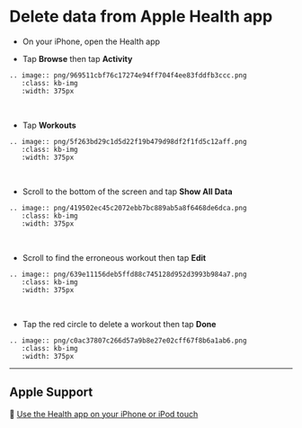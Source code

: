 # Delete data from Apple Health app

- On your iPhone, open the Health app

- Tap **Browse** then tap **Activity**

```{eval-rst}
.. image:: png/969511cbf76c17274e94ff704f4ee83fddfb3ccc.png
   :class: kb-img
   :width: 375px
```

&nbsp;

- Tap **Workouts**

```{eval-rst}
.. image:: png/5f263bd29c1d5d22f19b479d98df2f1fd5c12aff.png
   :class: kb-img
   :width: 375px
```

&nbsp;

- Scroll to the bottom of the screen and tap **Show All Data**

```{eval-rst}
.. image:: png/419502ec45c2072ebb7bc889ab5a8f6468de6dca.png
   :class: kb-img
   :width: 375px
```

&nbsp;

- Scroll to find the erroneous workout then tap **Edit**

```{eval-rst}
.. image:: png/639e11156deb5ffd88c745128d952d3993b984a7.png
   :class: kb-img
   :width: 375px
```

&nbsp;

- Tap the red circle to delete a workout then tap **Done**

```{eval-rst}
.. image:: png/c0ac37807c266d57a9b8e27e02cff67f8b6a1ab6.png
   :class: kb-img
   :width: 375px
```

---

## Apple Support

🔗 [Use the Health app on your iPhone or iPod touch](https://support.apple.com/en-us/HT203037)
